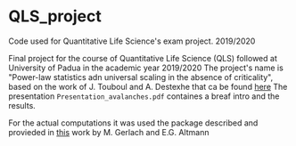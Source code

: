 # QLS_project
Code used for Quantitative Life Science's exam project. 2019/2020

Final project for the course of Quantitative Life Science (QLS) followed at University of Padua in the academic year 2019/2020
The project's name is "Power-law statistics adn universal scaling in the absence of criticality", based on the work of J. Touboul and A. Destexhe that ca be found [here](https://arxiv.org/abs/1503.08033)
The presentation `Presentation_avalanches.pdf` containes a breaf intro and the results.

For the actual computations it was used the package described and provieded in [this](https://arxiv.org/abs/1904.11624) work by M. Gerlach and E.G. Altmann
